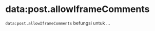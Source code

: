 data:post.allowIframeComments
=============================

`data:post.allowIframeComments` befungsi untuk &hellip;